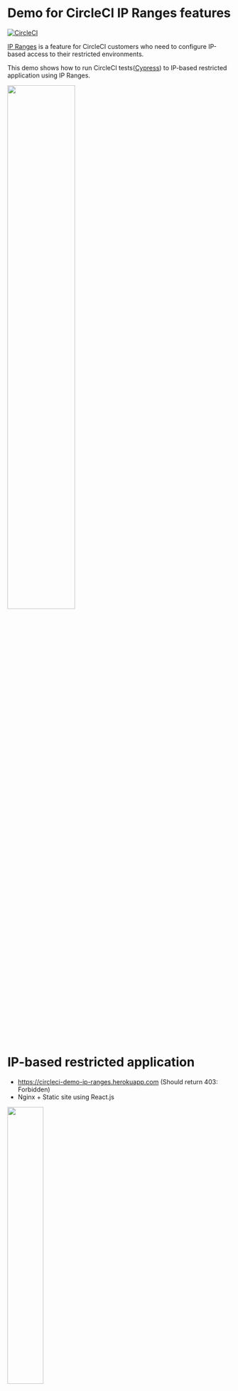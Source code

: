 # Demo for CircleCI IP Ranges features

[![CircleCI](https://circleci.com/gh/tadashi0713/circleci-demo-ip-ranges/tree/master.svg?style=svg&circle-token=d4c42d06de466c88ea5742180505c7ac34142be9)](https://circleci.com/gh/tadashi0713/circleci-demo-ip-ranges/tree/master)

[IP Ranges](https://circleci.com/docs/2.0/ip-ranges/) is a feature for CircleCI customers who need to configure IP-based access to their restricted environments.

This demo shows how to run CircleCI tests([Cypress](https://www.cypress.io/)) to IP-based restricted application using IP Ranges.

<img src="https://user-images.githubusercontent.com/8651308/133713242-a9e4aac0-6200-4b96-8cfe-93ca7ce14c99.png" width="55%">

# IP-based restricted application

* https://circleci-demo-ip-ranges.herokuapp.com (Should return 403: Forbidden)
* Nginx + Static site using React.js
<img src="https://user-images.githubusercontent.com/8651308/133074306-51a45e90-08bc-4be7-90f7-21d8c7df5c9c.png" width="40%">

* [Nginx config](https://github.com/tadashi0713/circleci-demo-ip-ranges/blob/master/nginx.conf)
  * Allow lists of IP address ranges and deny others
  * List of IP address ranges can be found [here](https://circleci.com/docs/2.0/ip-ranges/#listofipaddressranges)

```nginx
server {
  # CircleCI IP Ranges
  allow 107.22.40.20;
  allow 18.215.226.36;
  allow 3.228.208.40;
  ...

  deny all;
```

# Cypress tests with/without IP ranges

## cypress_with_ip_ranges

<img src="https://user-images.githubusercontent.com/8651308/133713980-d6d4c293-afd1-4d86-8ebe-424aa440ed41.png" width="80%">

## cypress_without_ip_ranges

<img src="https://user-images.githubusercontent.com/8651308/133714113-86c1a1fc-ab71-400c-907e-1fae8f4320c5.png" width="80%">
